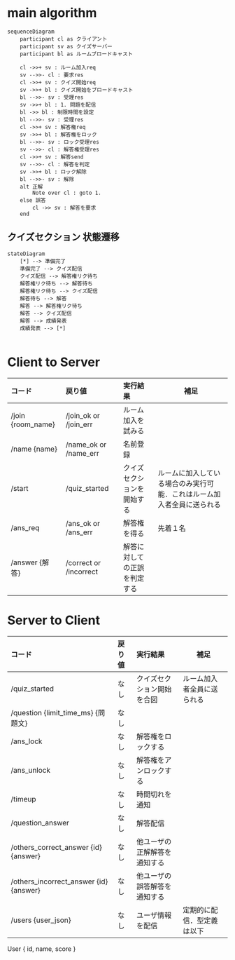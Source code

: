 # main algorithm

```mermaid
sequenceDiagram
    participant cl as クライアント
    participant sv as クイズサーバー
    participant bl as ルームブロードキャスト

    cl ->>+ sv : ルーム加入req
    sv -->>- cl : 要求res
    cl ->>+ sv : クイズ開始req
    sv ->>+ bl : クイズ開始をブロードキャスト
    bl -->>- sv : 受理res
    sv ->>+ bl : 1. 問題を配信
    bl ->> bl : 制限時間を設定
    bl -->>- sv : 受理res
    cl ->>+ sv : 解答権req
    sv ->>+ bl : 解答権をロック
    bl -->>- sv : ロック受理res
    sv -->>- cl : 解答権受理res
    cl ->>+ sv : 解答send
    sv -->>- cl : 解答を判定
    sv ->>+ bl : ロック解除
    bl -->>- sv : 解除
    alt 正解 
        Note over cl : goto 1.
    else 誤答
        cl ->> sv : 解答を要求
    end
```

## クイズセクション 状態遷移

```mermaid
stateDiagram
    [*] --> 準備完了
    準備完了 --> クイズ配信
    クイズ配信 --> 解答権リク待ち
    解答権リク待ち --> 解答待ち
    解答権リク待ち --> クイズ配信
    解答待ち --> 解答
    解答 --> 解答権リク待ち
    解答 --> クイズ配信
    解答 --> 成績発表
    成績発表 --> [*]
    
```

# Client to Server

| コード            | 戻り値                 | 実行結果                     | 補足                                                                   |
| :---------------- | :--------------------- | :--------------------------- | ---------------------------------------------------------------------- |
| /join {room_name} | /join_ok or /join_err  | ルーム加入を試みる           |                                                                        |
| /name {name} | /name_ok or /name_err  | 名前登録           |                                                                        |
| /start            | /quiz_started          | クイズセクションを開始する   | ルームに加入している場合のみ実行可能．これはルーム加入者全員に送られる |
| /ans_req          | /ans_ok or /ans_err    | 解答権を得る                 | 先着１名                                                               |
| /answer {解答}    | /correct or /incorrect | 解答に対しての正誤を判定する |                                                                        |

# Server to Client
| コード                          | 戻り値 | 実行結果                   | 補足                       |
| :------------------------------ | :----- | :------------------------- | -------------------------- |
| /quiz_started                   | なし   | クイズセクション開始を合図 | ルーム加入者全員に送られる |
| /question {limit_time_ms} {問題文} | なし   |                            |                            |
| /ans_lock                       | なし   | 解答権をロックする         |                            |
| /ans_unlock                     | なし   | 解答権をアンロックする     |                            |
| /timeup                     | なし   | 時間切れを通知     |                            |
| /question_answer                     | なし   | 解答配信     |                            |
| /others_correct_answer {id} {answer}                    | なし   | 他ユーザの正解解答を通知する     |                            |
| /others_incorrect_answer {id} {answer}                    | なし   | 他ユーザの誤答解答を通知する     |                            |
| /users {user_json}              | なし   | ユーザ情報を配信         | 定期的に配信．型定義は以下 |

User {
    id,
    name,
    score
}